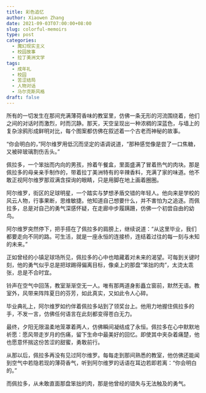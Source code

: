 ```yaml
---
title: 彩色追忆
author: Xiaowen Zhang
date: 2021-09-03T07:00:00+08:00
slug: colorful-memoirs
type: post
categories:
  - 魔幻现实主义
  - 校园故事
  - 拉丁美洲文学
tags:
  - 成年礼
  - 校园
  - 苦涩结局
  - 人物对话
  - 马尔克斯风格
draft: false
---
```


所有的一切发生在那间充满薄荷香味的教室里，仿佛一条无形的河流围绕着，他们之间的对话时而激烈，时而沉静。那天，天空呈现出一种浓稠的深蓝色，与墙上的复杂涂鸦形成鲜明对比，每个图案都仿佛在叙述着一个古老而神秘的故事。

“你会明白的，”阿尔维罗用低沉而坚定的语调说道，“那种感觉像是尝了一口焦糖，又被碎玻璃割伤舌头。”

佩拉多，一个笨拙而内向的男孩，拎着午餐盒，里面盛满了冒着热气的肉块。那是佩拉多的母亲亲手制作的，带着拉丁美洲特有的辛辣香料，充满了家的味道。他不敢正视阿尔维罗那双满含探询的眼睛，只是用脚在地上画着圈圈。

阿尔维罗，街区的足球明星，一个踏实与梦想矛盾交错的年轻人。他向来是学校的风云人物，行事果断，思维敏捷。他知道自己想要什么，并不害怕为之追逐。而佩拉多，总是对自己的勇气深感怀疑，在走廊中步履蹒跚，仿佛一个初尝自由的幼鸟。

阿尔维罗突然停下，把手搭在了佩拉多的肩膀上，继续说道：“从这里毕业，我们都要走向不同的路。可生活，就是一座永恒的连接桥，连结着过往的每一刻与未知的未来。”

正如曾经的小镇足球场所见，佩拉多的心中也暗藏着对未来的渴望。可每到关键时刻，他的勇气似乎总是把球踢得偏离目标，像桌上的那盘“笨拙的肉”，太烫太乖张，总是不合时宜。

铃声在空气中回荡，教室渐渐空无一人。唯有那两道身影矗立窗前，默然无语。教室外，风带来阵阵夏日的芬芳，如此真实，又如此令人心碎。

毕业典礼上，阿尔维罗如约伴着佩拉多站到了领奖台上。他用力地握住佩拉多的手，不发一言，仿佛任何语言在此刻都变得苍白无力。

最终，夕阳无限温柔地笼罩着两人，仿佛瞬间凝结成了永恒。佩拉多在心中默默地祈愿：愿风带走岁月的伤痛，留下生命中最美好的回忆。即使其中夹杂着痛楚，他也愿意怀揣这份苦涩的甜蜜，勇敢前行。

从那以后，佩拉多再没有见过阿尔维罗。每每走到那间熟悉的教室，他仿佛还能闻到空气中若隐若现的薄荷香气，听到阿尔维罗的话语在耳边若即若离：“你会明白的。”

而佩拉多，从未敢直面那盘笨拙的肉，那是他曾经的错失与无法触及的勇气。